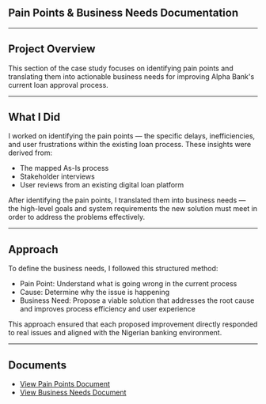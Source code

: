  
## Pain Points & Business Needs Documentation

---

## Project Overview

This section of the case study focuses on identifying pain points and translating them into actionable business needs for improving Alpha Bank's current loan approval process.

---

## What I Did

I worked on identifying the pain points — the specific delays, inefficiencies, and user frustrations within the existing loan process. These insights were derived from:

- The mapped As-Is process  
- Stakeholder interviews  
- User reviews from an existing digital loan platform

After identifying the pain points, I translated them into business needs — the high-level goals and system requirements the new solution must meet in order to address the problems effectively.

---

## Approach

To define the business needs, I followed this structured method:

- Pain Point: Understand what is going wrong in the current process  
- Cause: Determine why the issue is happening  
- Business Need: Propose a viable solution that addresses the root cause and improves process efficiency and user experience

This approach ensured that each proposed improvement directly responded to real issues and aligned with the Nigerian banking environment.

---

##  Documents

- [View Pain Points Document](#)  
- [View Business Needs Document](#)
